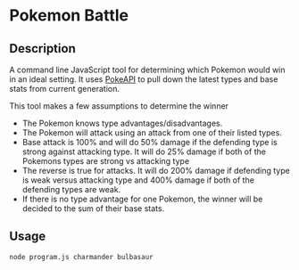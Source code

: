 # Pokemon Battle

## Description
A command line JavaScript tool for determining which Pokemon would win in an ideal setting. It uses [PokeAPI](http://pokeapi.co/) to pull down the latest types and base stats from current generation. 

This tool makes a few assumptions to determine the winner
- The Pokemon knows type advantages/disadvantages.
- The Pokemon will attack using an attack from one of their listed types.
- Base attack is 100% and will do 50% damage if the defending type is strong against attacking type. It will do 25% damage if both of the Pokemons types are strong vs attacking type
- The reverse is true for attacks. It will do 200% damage if defending type is weak versus attacking type and 400% damage if both of the defending types are weak.
- If there is no type advantage for one Pokemon, the winner will be decided to the sum of their base stats.

## Usage 
```
node program.js charmander bulbasaur
```
